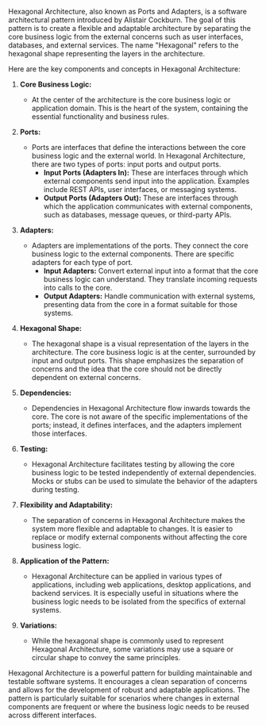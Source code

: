 Hexagonal Architecture, also known as Ports and Adapters, is a software architectural pattern introduced by Alistair Cockburn. The goal of this pattern is to create a flexible and adaptable architecture by separating the core business logic from the external concerns such as user interfaces, databases, and external services. The name "Hexagonal" refers to the hexagonal shape representing the layers in the architecture.

Here are the key components and concepts in Hexagonal Architecture:

1. **Core Business Logic:**
   - At the center of the architecture is the core business logic or application domain. This is the heart of the system, containing the essential functionality and business rules.

2. **Ports:**
   - Ports are interfaces that define the interactions between the core business logic and the external world. In Hexagonal Architecture, there are two types of ports: input ports and output ports.
     - **Input Ports (Adapters In):** These are interfaces through which external components send input into the application. Examples include REST APIs, user interfaces, or messaging systems.
     - **Output Ports (Adapters Out):** These are interfaces through which the application communicates with external components, such as databases, message queues, or third-party APIs.

3. **Adapters:**
   - Adapters are implementations of the ports. They connect the core business logic to the external components. There are specific adapters for each type of port.
     - **Input Adapters:** Convert external input into a format that the core business logic can understand. They translate incoming requests into calls to the core.
     - **Output Adapters:** Handle communication with external systems, presenting data from the core in a format suitable for those systems.

4. **Hexagonal Shape:**
   - The hexagonal shape is a visual representation of the layers in the architecture. The core business logic is at the center, surrounded by input and output ports. This shape emphasizes the separation of concerns and the idea that the core should not be directly dependent on external concerns.

5. **Dependencies:**
   - Dependencies in Hexagonal Architecture flow inwards towards the core. The core is not aware of the specific implementations of the ports; instead, it defines interfaces, and the adapters implement those interfaces.

6. **Testing:**
   - Hexagonal Architecture facilitates testing by allowing the core business logic to be tested independently of external dependencies. Mocks or stubs can be used to simulate the behavior of the adapters during testing.

7. **Flexibility and Adaptability:**
   - The separation of concerns in Hexagonal Architecture makes the system more flexible and adaptable to changes. It is easier to replace or modify external components without affecting the core business logic.

8. **Application of the Pattern:**
   - Hexagonal Architecture can be applied in various types of applications, including web applications, desktop applications, and backend services. It is especially useful in situations where the business logic needs to be isolated from the specifics of external systems.

9. **Variations:**
   - While the hexagonal shape is commonly used to represent Hexagonal Architecture, some variations may use a square or circular shape to convey the same principles.

Hexagonal Architecture is a powerful pattern for building maintainable and testable software systems. It encourages a clean separation of concerns and allows for the development of robust and adaptable applications. The pattern is particularly suitable for scenarios where changes in external components are frequent or where the business logic needs to be reused across different interfaces.